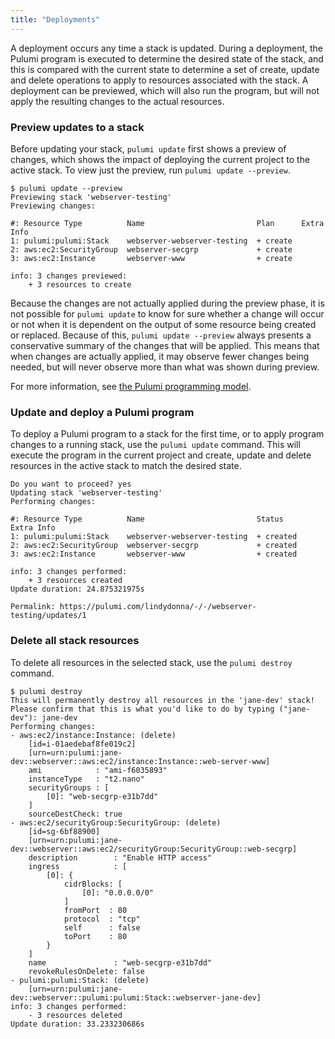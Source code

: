 ```yaml
---
title: "Deployments"
---
```


A deployment occurs any time a stack is updated.  During a deployment, the Pulumi program is executed to determine the desired state of the stack, and this is compared with the current state to determine a set of create, update and delete operations to apply to resources associated with the stack.  A deployment can be previewed, which will also run the program, but will not apply the resulting changes to the actual resources.

### Preview updates to a stack

Before updating your stack, `pulumi update` first shows a preview of changes, which shows the impact of deploying the current project to the active stack. To view just the preview, run `pulumi update --preview`.

```
$ pulumi update --preview
Previewing stack 'webserver-testing'
Previewing changes:

#: Resource Type          Name                         Plan      Extra Info
1: pulumi:pulumi:Stack    webserver-webserver-testing  + create
2: aws:ec2:SecurityGroup  webserver-secgrp             + create
3: aws:ec2:Instance       webserver-www                + create

info: 3 changes previewed:
    + 3 resources to create
```

Because the changes are not actually applied during the preview phase, it is not possible for `pulumi update` to know for sure whether a change will occur or not when it is dependent on the output of some resource being created or replaced.  Because of this, `pulumi update --preview` always presents a conservative summary of the changes that will be applied.  This means that when changes are actually applied, it may observe fewer changes being needed, but will never observe more than what was shown during preview.

For more information, see [the Pulumi programming model](./programming-model.html).

### Update and deploy a Pulumi program

To deploy a Pulumi program to a stack for the first time, or to apply program changes to a running stack, use the `pulumi update` command.  This will execute the program in the current project and create, update and delete resources in the active stack to match the desired state.

```
Do you want to proceed? yes
Updating stack 'webserver-testing'
Performing changes:

#: Resource Type          Name                         Status     Extra Info
1: pulumi:pulumi:Stack    webserver-webserver-testing  + created
2: aws:ec2:SecurityGroup  webserver-secgrp             + created
3: aws:ec2:Instance       webserver-www                + created

info: 3 changes performed:
    + 3 resources created
Update duration: 24.875321975s

Permalink: https://pulumi.com/lindydonna/-/-/webserver-testing/updates/1
```

### Delete all stack resources

To delete all resources in the selected stack, use the `pulumi destroy` command. 

```
$ pulumi destroy
This will permanently destroy all resources in the 'jane-dev' stack!
Please confirm that this is what you'd like to do by typing ("jane-dev"): jane-dev
Performing changes:
- aws:ec2/instance:Instance: (delete)
    [id=i-01aedebaf8fe019c2]
    [urn=urn:pulumi:jane-dev::webserver::aws:ec2/instance:Instance::web-server-www]
    ami            : "ami-f6035893"
    instanceType   : "t2.nano"
    securityGroups : [
        [0]: "web-secgrp-e31b7dd"
    ]
    sourceDestCheck: true
- aws:ec2/securityGroup:SecurityGroup: (delete)
    [id=sg-6bf88900]
    [urn=urn:pulumi:jane-dev::webserver::aws:ec2/securityGroup:SecurityGroup::web-secgrp]
    description        : "Enable HTTP access"
    ingress            : [
        [0]: {
            cidrBlocks: [
                [0]: "0.0.0.0/0"
            ]
            fromPort  : 80
            protocol  : "tcp"
            self      : false
            toPort    : 80
        }
    ]
    name               : "web-secgrp-e31b7dd"
    revokeRulesOnDelete: false
- pulumi:pulumi:Stack: (delete)
    [urn=urn:pulumi:jane-dev::webserver::pulumi:pulumi:Stack::webserver-jane-dev]
info: 3 changes performed:
    - 3 resources deleted
Update duration: 33.233230686s
```